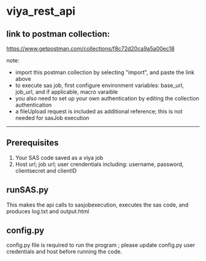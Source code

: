 # viya_rest_api

## link to postman collection:
https://www.getpostman.com/collections/f8c72d20ca9a5a00ec18

note:
- import this postman collection by selecting "import", and paste the link above
- to execute sas job, first configure environment variables: base_url, job_url, and if applicable, macro varaible 
- you also need to set up your own authentication by editing the collection authentication
- a fileUpload request is included as additional reference; this is not needed for sasJob execution
-----------------------------------------------------------------------------------------------------

## Prerequisites
1. Your SAS code saved as a viya job
2. Host url; job url; user crendentials including: username, password, clientsecret and clientID

## runSAS.py 
This makes the api calls to sasjobexecution, executes the sas code, and produces log.txt and output.html 

## config.py
config.py file is required to run the program ; please update config.py user credentials and host before running the code.


